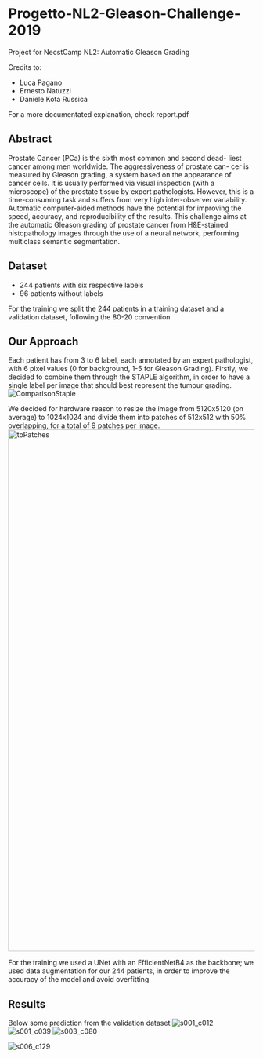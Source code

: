 # Progetto-NL2-Gleason-Challenge-2019
Project for NecstCamp NL2: Automatic Gleason Grading

Credits to:
- Luca Pagano
- Ernesto Natuzzi
- Daniele Kota Russica

For a more documentated explanation, check report.pdf

## Abstract
Prostate Cancer (PCa) is the sixth most common and second dead- liest cancer among men worldwide. The aggressiveness of prostate can- cer is measured by Gleason grading, a system based on the appearance of cancer cells. It is usually performed via visual inspection (with a microscope) of the prostate tissue by expert pathologists. However, this is a time-consuming task and suffers from very high inter-observer variability. Automatic computer-aided methods have the potential for improving the speed, accuracy, and reproducibility of the results. This challenge aims at the automatic Gleason grading of prostate cancer from H&E-stained histopathology images through the use of a neural network, performing multiclass semantic segmentation.

## Dataset
- 244 patients with six respective labels
- 96 patients without labels

For the training we split the 244 patients in a training dataset and a validation dataset, following the 80-20 convention

## Our Approach
Each patient has from 3 to 6 label, each annotated by an expert pathologist, with 6 pixel values (0 for background, 1-5 for Gleason Grading). 
Firstly, we decided to combine them through the STAPLE algorithm, in order to have a single label per image that should best represent the tumour grading.
![ComparisonStaple](https://github.com/Lp1807/Progetto-NL2-Gleason-Challenge-2019/assets/93043012/df3a1c58-aad1-4320-955c-2b8944cdfa48)

We decided for hardware reason to resize the image from 5120x5120 (on average) to 1024x1024 and divide them into patches of 512x512 with 50% overlapping, for a total of 9 patches per image.
<img width="1064" alt="toPatches" src="https://github.com/Lp1807/Progetto-NL2-Gleason-Challenge-2019/assets/93043012/245f9332-44cb-4d82-bd1d-31197c63ffe3">

For the training we used a UNet with an EfficientNetB4 as the backbone; we used data augmentation for our 244 patients, in order to improve the accuracy of the model and avoid overfitting


## Results
Below some prediction from the validation dataset
![s001_c012](https://github.com/Lp1807/Progetto-NL2-Gleason-Challenge-2019/assets/93043012/fa6b331a-594e-4a93-87c6-b4cc54df9e3d)
![s001_c039](https://github.com/Lp1807/Progetto-NL2-Gleason-Challenge-2019/assets/93043012/3ccec07a-fa39-40c3-912e-9bfbc48a9e19)
![s003_c080](https://github.com/Lp1807/Progetto-NL2-Gleason-Challenge-2019/assets/93043012/80551b07-9278-42d2-9fcd-8a32b1769ce0)

![s006_c129](https://github.com/Lp1807/Progetto-NL2-Gleason-Challenge-2019/assets/93043012/89579b95-aff6-4e17-b65b-4fadbb601b65)
